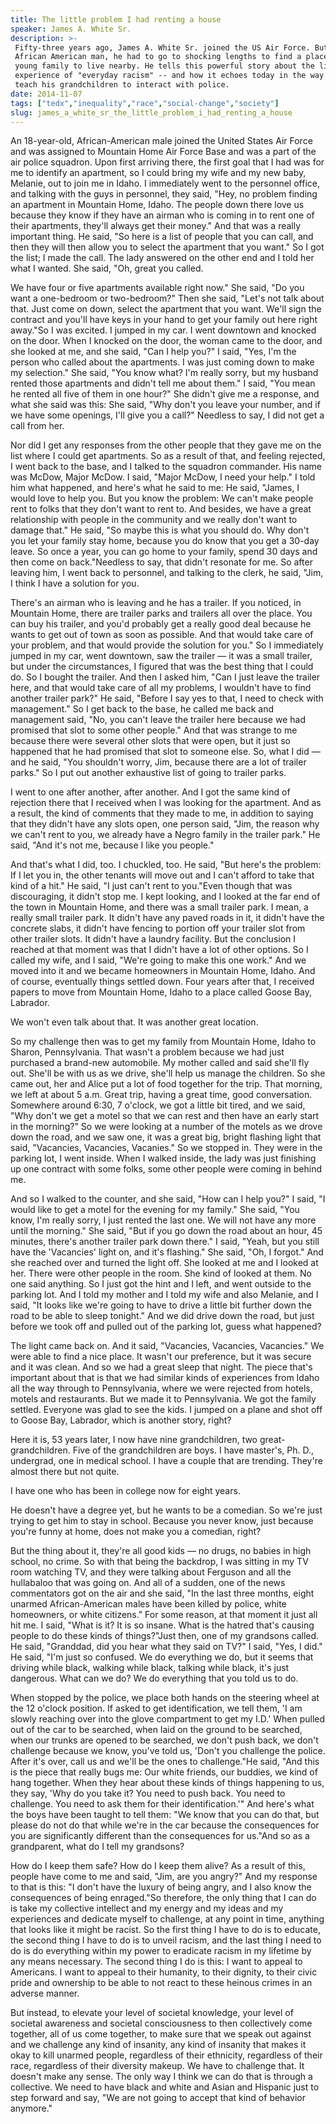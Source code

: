 ```yaml
---
title: The little problem I had renting a house
speaker: James A. White Sr.
description: >-
 Fifty-three years ago, James A. White Sr. joined the US Air Force. But as an
 African American man, he had to go to shocking lengths to find a place for his
 young family to live nearby. He tells this powerful story about the lived
 experience of "everyday racism" -- and how it echoes today in the way he's had to
 teach his grandchildren to interact with police.
date: 2014-11-07
tags: ["tedx","inequality","race","social-change","society"]
slug: james_a_white_sr_the_little_problem_i_had_renting_a_house
---
```


An 18-year-old, African-American male joined the United States Air Force and was assigned
to Mountain Home Air Force Base and was a part of the air police squadron. Upon first
arriving there, the first goal that I had was for me to identify an apartment, so I could
bring my wife and my new baby, Melanie, out to join me in Idaho. I immediately went to 
the personnel office, and talking with the guys in personnel, they said, "Hey, no problem
finding an apartment in Mountain Home, Idaho. The people down there love us because they
know if they have an airman who is coming in to rent one of their apartments, they'll
always get their money." And that was a really important thing. He said, "So here is a
list of people that you can call, and then they will then allow you to select the
apartment that you want." So I got the list; I made the call. The lady answered on the
other end and I told her what I wanted. She said, "Oh, great you called.

We have four or five apartments available right now." She said, "Do you want a
one-bedroom or two-bedroom?" Then she said, "Let's not talk about that. Just come on
down, select the apartment that you want. We'll sign the contract and you'll have keys in
your hand to get your family out here right away."So I was excited. I jumped in my car. I
went downtown and knocked on the door. When I knocked on the door, the woman came to the
door, and she looked at me, and she said, "Can I help you?" I said, "Yes, I'm the person 
who called about the apartments. I was just coming down to make my selection." She said,
"You know what? I'm really sorry, but my husband rented those apartments and didn't tell
me about them." I said, "You mean he rented all five of them in one hour?" She didn't
give me a response, and what she said was this: She said, "Why don't you leave your
number, and if we have some openings, I'll give you a call?" Needless to say, I did not
get a call from her.

Nor did I get any responses from the other people that they gave me on the list where I
could get apartments. So as a result of that, and feeling rejected, I went back to the
base, and I talked to the squadron commander. His name was McDow, Major McDow. I said,
"Major McDow, I need your help." I told him what happened, and here's what he said to me:
He said, "James, I would love to help you. But you know the problem: We can't make people
rent to folks that they don't want to rent to. And besides, we have a great relationship
with people in the community and we really don't want to damage that." He said, "So maybe
this is what you should do. Why don't you let your family stay home, because you do know 
that you get a 30-day leave. So once a year, you can go home to your family, spend 30 days
and then come on back."Needless to say, that didn't resonate for me. So after leaving him,
 I went back to personnel, and talking to the clerk, he said, "Jim, I think I have a 
solution for you.

There's an airman who is leaving and he has a trailer. If you noticed, in Mountain Home,
there are trailer parks and trailers all over the place. You can buy his trailer, and
you'd probably get a really good deal because he wants to get out of town as soon as
possible. And that would take care of your problem, and that would provide the solution
for you." So I immediately jumped in my car, went downtown, saw the trailer — it was a
small trailer, but under the circumstances, I figured that was the best thing that I
could do. So I bought the trailer. And then I asked him, "Can I just leave the trailer
here, and that would take care of all my problems, I wouldn't have to find another
trailer park?" He said, "Before I say yes to that, I need to check with management." So I
get back to the base, he called me back and management said, "No, you can't leave the
trailer here because we had promised that slot to some other people." And that was strange
to me because there were several other slots that were open, but it just so happened that
he had promised that slot to someone else. So, what I did — and he said, "You shouldn't
worry, Jim, because there are a lot of trailer parks." So I put out another exhaustive
list of going to trailer parks.

I went to one after another, after another. And I got the same kind of rejection there
that I received when I was looking for the apartment. And as a result, the kind of
comments that they made to me, in addition to saying that they didn't have any slots open,
one person said, "Jim, the reason why we can't rent to you, we already have a Negro family
in the trailer park." He said, "And it's not me, because I like you people."

And that's what I did, too. I chuckled, too. He said, "But here's the problem: If I let
you in, the other tenants will move out and I can't afford to take that kind of a hit."
He said, "I just can't rent to you."Even though that was discouraging, it didn't stop me.
I kept looking, and I looked at the far end of the town in Mountain Home, and there was a
small trailer park. I mean, a really small trailer park. It didn't have any paved roads in
it, it didn't have the concrete slabs, it didn't have fencing to portion off your trailer
slot from other trailer slots. It didn't have a laundry facility. But the conclusion I
reached at that moment was that I didn't have a lot of other options. So I called my
wife, and I said, "We're going to make this one work." And we moved into it and we became
homeowners in Mountain Home, Idaho. And of course, eventually things settled down. Four
years after that, I received papers to move from Mountain Home, Idaho to a place called
Goose Bay, Labrador.

We won't even talk about that. It was another great location. 

So my challenge then was to get my family from Mountain Home, Idaho to Sharon,
Pennsylvania. That wasn't a problem because we had just purchased a brand-new automobile.
My mother called and said she'll fly out. She'll be with us as we drive, she'll help us
manage the children. So she came out, her and Alice put a lot of food together for the
trip. That morning, we left at about 5 a.m. Great trip, having a great time, good
conversation. Somewhere around 6:30, 7 o'clock, we got a little bit tired, and we said,
"Why don't we get a motel so that we can rest and then have an early start in the
morning?" So we were looking at a number of the motels as we drove down the road, and we
saw one, it was a great big, bright flashing light that said, "Vacancies, Vacancies,
Vacanies." So we stopped in. They were in the parking lot, I went inside. When I walked
inside, the lady was just finishing up one contract with some folks, some other people 
were coming in behind me.

And so I walked to the counter, and she said, "How can I help you?" I said, "I would like
to get a motel for the evening for my family." She said, "You know, I'm really sorry, I
just rented the last one. We will not have any more until the morning." She said, "But if
you go down the road about an hour, 45 minutes, there's another trailer park down there."
I said, "Yeah, but you still have the 'Vacancies' light on, and it's flashing." She said,
"Oh, I forgot." And she reached over and turned the light off. She looked at me and I
looked at her. There were other people in the room. She kind of looked at them. No one
said anything. So I just got the hint and I left, and went outside to the parking lot. And
I told my mother and I told my wife and also Melanie, and I said, "It looks like we're
going to have to drive a little bit further down the road to be able to sleep tonight."
And we did drive down the road, but just before we took off and pulled out of the parking
lot, guess what happened?

The light came back on. And it said, "Vacancies, Vacancies, Vacancies." We were able to
find a nice place. It wasn't our preference, but it was secure and it was clean. And so we
had a great sleep that night. The piece that's important about that is that we had similar
kinds of experiences from Idaho all the way through to Pennsylvania, where we were
rejected from hotels, motels and restaurants. But we made it to Pennsylvania. We got the
family settled. Everyone was glad to see the kids. I jumped on a plane and shot off to
Goose Bay, Labrador, which is another story, right? 

Here it is, 53 years later, I now have nine grandchildren, two great-grandchildren. Five
of the grandchildren are boys. I have master's, Ph. D., undergrad, one in medical school. I
have a couple that are trending. They're almost there but not quite. 

I have one who has been in college now for eight years. 

He doesn't have a degree yet, but he wants to be a comedian. So we're just trying to get
him to stay in school. Because you never know, just because you're funny at home, does not
make you a comedian, right? 

But the thing about it, they're all good kids — no drugs, no babies in high school, no
crime. So with that being the backdrop, I was sitting in my TV room watching TV, and they
were talking about Ferguson and all the hullabaloo that was going on. And all of a sudden,
one of the news commentators got on the air and she said, "In the last three months,
eight unarmed African-American males have been killed by police, white homeowners, or
white citizens." For some reason, at that moment it just all hit me. I said, "What is it?
It is so insane. What is the hatred that's causing people to do these kinds of
things?"Just then, one of my grandsons called. He said, "Granddad, did you hear what they
said on TV?" I said, "Yes, I did." He said, "I'm just so confused. We do everything we do,
but it seems that driving while black, walking while black, talking while black, it's just
dangerous. What can we do? We do everything that you told us to do.

When stopped by the police, we place both hands on the steering wheel at the 12 o'clock
position. If asked to get identification, we tell them, 'I am slowly reaching over into
the glove compartment to get my I.D.' When pulled out of the car to be searched, when laid
on the ground to be searched, when our trunks are opened to be searched, we don't push
back, we don't challenge because we know, you've told us, 'Don't you challenge the police.
After it's over, call us and we'll be the ones to challenge."He said, "And this is the
piece that really bugs me: Our white friends, our buddies, we kind of hang together. When
they hear about these kinds of things happening to us, they say, 'Why do you take it? You
need to push back. You need to challenge. You need to ask them for their
identification.'" And here's what the boys have been taught to tell them: "We know that
you can do that, but please do not do that while we're in the car because the consequences
for you are significantly different than the consequences for us."And so as a grandparent,
 what do I tell my grandsons?

How do I keep them safe? How do I keep them alive? As a result of this, people have come
to me and said, "Jim, are you angry?" And my response to that is this: "I don't have the
luxury of being angry, and I also know the consequences of being enraged."So therefore,
the only thing that I can do is take my collective intellect and my energy and my ideas
and my experiences and dedicate myself to challenge, at any point in time, anything that
looks like it might be racist. So the first thing I have to do is to educate, the second
thing I have to do is to unveil racism, and the last thing I need to do is do everything
within my power to eradicate racism in my lifetime by any means necessary. The second thing
I do is this: I want to appeal to Americans. I want to appeal to their humanity, to their
dignity, to their civic pride and ownership to be able to not react to these heinous
crimes in an adverse manner.

But instead, to elevate your level of societal knowledge, your level of societal awareness
and societal consciousness to then collectively come together, all of us come together, to
make sure that we speak out against and we challenge any kind of insanity, any kind of
insanity that makes it okay to kill unarmed people, regardless of their ethnicity, 
regardless of their race, regardless of their diversity makeup. We have to challenge that.
It doesn't make any sense. The only way I think we can do that is through a collective. We
need to have black and white and Asian and Hispanic just to step forward and say, "We are
not going to accept that kind of behavior anymore."

<!--
ad_duration=3.33
event="TEDxColumbus"
external_start_time=0
intro_duration=11.82
is_subtitle_required="False"
is_talk_featured="True"
language="en"
language_swap="False"
native_language="en"
number_of_related_talks=6
number_of_speakers=1
number_of_subtitled_videos=26
number_of_tags=5
number_of_talk_download_languages=26
number_of_talk_more_resources=0
number_of_talk_recommendations=0
number_of_talks_take_actions=0
post_ad_duration=0.83
published_timestamp="2015-02-20 15:48:19"
recording_date="2014-11-07"
speaker_description="Consultant"
speaker_is_published=1
speaker_name="James A. White Sr."
talk_name="The little problem I had renting a house"
talks_tags=["tedx","inequality","race","social-change","society"]
url_audio="https://download.ted.com/talks/JamesWhiteSr_2014X.mp3?apikey=acme-roadrunner"
url_photo_speaker="https://pe.tedcdn.com/images/ted/b44c73d07c2a59f28a9f144cce990a2fc4e3435f_254x191.jpg"
url_photo_talk="https://pe.tedcdn.com/images/ted/9cc7add8c7fd14041e7ace4562208cd65e1719dd_2880x1620.jpg"
url_webpage="https://www.ted.com/talks/james_a_white_sr_the_little_problem_i_had_renting_a_house"
video_type_name="TEDx Talk"
-->
